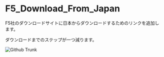 # F5_Download_From_Japan
F5社のダウンロードサイトに日本からダウンロードするためのリンクを追加します。

ダウンロードまでのステップが一つ減ります。

![Github Trunk](/docs/F5_Download_From_Japan.png)
